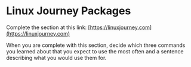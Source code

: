 # Linux Journey Packages
Complete the section at this link: [https://linuxjourney.com](https://linuxjourney.com)

When you are complete with this section, decide which three commands you learned about that you expect to use the most often and a sentence describing what you would use them for. 
